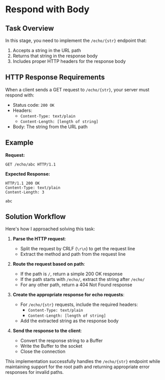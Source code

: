 # Respond with Body

## Task Overview
In this stage, you need to implement the `/echo/{str}` endpoint that:
1. Accepts a string in the URL path
2. Returns that string in the response body
3. Includes proper HTTP headers for the response body

## HTTP Response Requirements
When a client sends a GET request to `/echo/{str}`, your server must respond with:
- Status code: `200 OK`
- Headers:
  - `Content-Type: text/plain`
  - `Content-Length: [length of string]`
- Body: The string from the URL path

## Example
**Request:**
```
GET /echo/abc HTTP/1.1
```

**Expected Response:**
```
HTTP/1.1 200 OK
Content-Type: text/plain
Content-Length: 3

abc
```

## Solution Workflow

Here's how I approached solving this task:

1. **Parse the HTTP request**:
   - Split the request by CRLF (`\r\n`) to get the request line
   - Extract the method and path from the request line

2. **Route the request based on path**:
   - If the path is `/`, return a simple 200 OK response
   - If the path starts with `/echo/`, extract the string after `/echo/`
   - For any other path, return a 404 Not Found response

3. **Create the appropriate response for echo requests**:
   - For `/echo/{str}` requests, include the required headers:
     - `Content-Type: text/plain`
     - `Content-Length: [length of string]`
   - Add the extracted string as the response body

4. **Send the response to the client**:
   - Convert the response string to a Buffer
   - Write the Buffer to the socket
   - Close the connection

This implementation successfully handles the `/echo/{str}` endpoint while maintaining support for the root path and returning appropriate error responses for invalid paths.